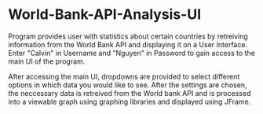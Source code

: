 # World-Bank-API-Analysis-UI
Program provides user with statistics about certain countries by retreiving information from the World Bank API and displaying it on a User Interface.
Enter "Calvin" in Username and "Nguyen" in Password to gain access to the main UI of the program.

After accessing the main UI, dropdowns are provided to select different options in which data you would like to see. After the settings are chosen, the neccessary data is
retreived from the World bank API and is processed into a viewable graph using graphing libraries and displayed using JFrame.
